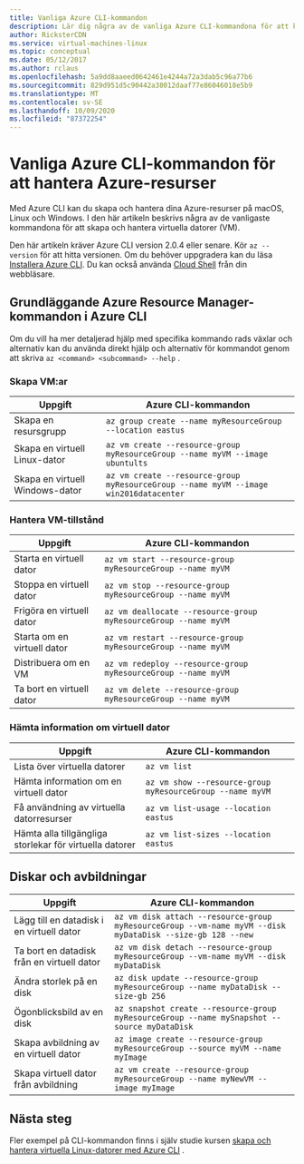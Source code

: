 ```yaml
---
title: Vanliga Azure CLI-kommandon
description: Lär dig några av de vanliga Azure CLI-kommandona för att komma igång med att hantera dina virtuella datorer i Azure Resource Manager läge
author: RicksterCDN
ms.service: virtual-machines-linux
ms.topic: conceptual
ms.date: 05/12/2017
ms.author: rclaus
ms.openlocfilehash: 5a9dd8aaeed0642461e4244a72a3dab5c96a77b6
ms.sourcegitcommit: 829d951d5c90442a38012daaf77e86046018e5b9
ms.translationtype: MT
ms.contentlocale: sv-SE
ms.lasthandoff: 10/09/2020
ms.locfileid: "87372254"
---
```

# <a name="common-azure-cli-commands-for-managing-azure-resources"></a>Vanliga Azure CLI-kommandon för att hantera Azure-resurser

Med Azure CLI kan du skapa och hantera dina Azure-resurser på macOS, Linux och Windows. I den här artikeln beskrivs några av de vanligaste kommandona för att skapa och hantera virtuella datorer (VM).

Den här artikeln kräver Azure CLI version 2.0.4 eller senare. Kör `az --version` för att hitta versionen. Om du behöver uppgradera kan du läsa [Installera Azure CLI](/cli/azure/install-azure-cli). Du kan också använda [Cloud Shell](../../cloud-shell/quickstart.md) från din webbläsare.

## <a name="basic-azure-resource-manager-commands-in-azure-cli"></a>Grundläggande Azure Resource Manager-kommandon i Azure CLI
Om du vill ha mer detaljerad hjälp med specifika kommando rads växlar och alternativ kan du använda direkt hjälp och alternativ för kommandot genom att skriva `az <command> <subcommand> --help` .

### <a name="create-vms"></a>Skapa VM:ar
| Uppgift | Azure CLI-kommandon |
| --- | --- |
| Skapa en resursgrupp | `az group create --name myResourceGroup --location eastus` |
| Skapa en virtuell Linux-dator | `az vm create --resource-group myResourceGroup --name myVM --image ubuntults` |
| Skapa en virtuell Windows-dator | `az vm create --resource-group myResourceGroup --name myVM --image win2016datacenter` |

### <a name="manage-vm-state"></a>Hantera VM-tillstånd
| Uppgift | Azure CLI-kommandon |
| --- | --- |
| Starta en virtuell dator | `az vm start --resource-group myResourceGroup --name myVM` |
| Stoppa en virtuell dator | `az vm stop --resource-group myResourceGroup --name myVM` |
| Frigöra en virtuell dator | `az vm deallocate --resource-group myResourceGroup --name myVM` |
| Starta om en virtuell dator | `az vm restart --resource-group myResourceGroup --name myVM` |
| Distribuera om en VM | `az vm redeploy --resource-group myResourceGroup --name myVM` |
| Ta bort en virtuell dator | `az vm delete --resource-group myResourceGroup --name myVM` |

### <a name="get-vm-info"></a>Hämta information om virtuell dator
| Uppgift | Azure CLI-kommandon |
| --- | --- |
| Lista över virtuella datorer | `az vm list` |
| Hämta information om en virtuell dator | `az vm show --resource-group myResourceGroup --name myVM` |
| Få användning av virtuella datorresurser | `az vm list-usage --location eastus` |
| Hämta alla tillgängliga storlekar för virtuella datorer | `az vm list-sizes --location eastus` |

## <a name="disks-and-images"></a>Diskar och avbildningar
| Uppgift | Azure CLI-kommandon |
| --- | --- |
| Lägg till en datadisk i en virtuell dator | `az vm disk attach --resource-group myResourceGroup --vm-name myVM --disk myDataDisk --size-gb 128 --new` |
| Ta bort en datadisk från en virtuell dator | `az vm disk detach --resource-group myResourceGroup --vm-name myVM --disk myDataDisk` |
| Ändra storlek på en disk | `az disk update --resource-group myResourceGroup --name myDataDisk --size-gb 256` |
| Ögonblicksbild av en disk | `az snapshot create --resource-group myResourceGroup --name mySnapshot --source myDataDisk` |
| Skapa avbildning av en virtuell dator | `az image create --resource-group myResourceGroup --source myVM --name myImage` |
| Skapa virtuell dator från avbildning | `az vm create --resource-group myResourceGroup --name myNewVM --image myImage` |


## <a name="next-steps"></a>Nästa steg
Fler exempel på CLI-kommandon finns i själv studie kursen [skapa och hantera virtuella Linux-datorer med Azure CLI](tutorial-manage-vm.md) .
